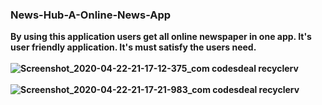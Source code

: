 ### News-Hub-A-Online-News-App
<b>By using this application users get all online newspaper in one app. It's user friendly application. It's must satisfy the users need.
<br>
<br>
![Screenshot_2020-04-22-21-17-12-375_com codesdeal recyclerv](https://user-images.githubusercontent.com/33654834/80000486-02eecf80-84df-11ea-985e-07c04ceb1230.jpg)
<br><br>
![Screenshot_2020-04-22-21-17-21-983_com codesdeal recyclerv](https://user-images.githubusercontent.com/33654834/80000479-01250c00-84df-11ea-93c9-0e72a9eb4471.jpg)
